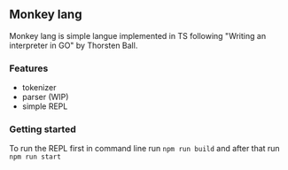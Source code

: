 ## Monkey lang
Monkey lang is simple langue implemented in TS following "Writing an interpreter in GO" by Thorsten Ball.

### Features
- tokenizer
- parser (WIP)
- simple REPL

### Getting started
To run the REPL first in command line run `npm run build` and after that run `npm run start`
